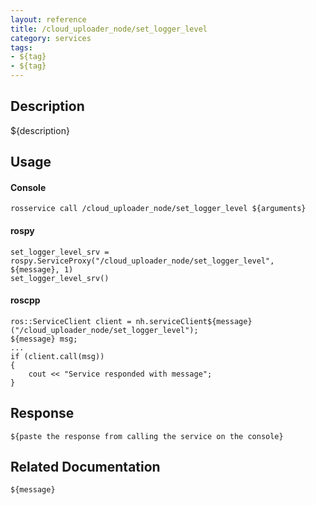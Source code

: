 ```yaml
---
layout: reference
title: /cloud_uploader_node/set_logger_level
category: services
tags: 
- ${tag} 
- ${tag}
---
```


## Description
${description}

## Usage
#### Console
```
rosservice call /cloud_uploader_node/set_logger_level ${arguments}
```

#### rospy
```
set_logger_level_srv = rospy.ServiceProxy("/cloud_uploader_node/set_logger_level", ${message}, 1)
set_logger_level_srv()
```

#### roscpp
```
ros::ServiceClient client = nh.serviceClient${message}("/cloud_uploader_node/set_logger_level");
${message} msg;
...
if (client.call(msg))
{
    cout << "Service responded with message";
}
```

## Response
```
${paste the response from calling the service on the console}
```

## Related Documentation
``${message}``  